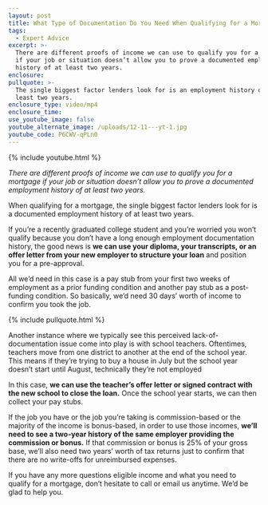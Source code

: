 ```yaml
---
layout: post
title: What Type of Documentation Do You Need When Qualifying for a Mortgage?
tags:
  - Expert Advice
excerpt: >-
  There are different proofs of income we can use to qualify you for a mortgage
  if your job or situation doesn’t allow you to prove a documented employment
  history of at least two years.
enclosure:
pullquote: >-
  The single biggest factor lenders look for is an employment history of at
  least two years.
enclosure_type: video/mp4
enclosure_time:
use_youtube_image: false
youtube_alternate_image: /uploads/12-11---yt-1.jpg
youtube_code: P6CWV-qPLn0
---
```



{% include youtube.html %}

*There are different proofs of income we can use to qualify you for a mortgage if your job or situation doesn’t allow you to prove a documented employment history of at least two years.*

When qualifying for a mortgage, the single biggest factor lenders look for is a documented employment history of at least two years.&nbsp;

If you’re a recently graduated college student and you’re worried you won’t qualify because you don’t have a long enough employment documentation history, the good news is **we can use your diploma, your transcripts, or an offer letter from your new employer to structure your loan** and position you for a pre-approval.&nbsp;

All we’d need in this case is a pay stub from your first two weeks of employment as a prior funding condition and another pay stub as a post-funding condition. So basically, we’d need 30 days’ worth of income to confirm you took the job.

{% include pullquote.html %}

Another instance where we typically see this perceived lack-of-documentation issue come into play is with school teachers. Oftentimes, teachers move from one district to another at the end of the school year. This means if they’re trying to buy a house in July but the school year doesn’t start until August, technically they’re not employed

In this case, **we can use the teacher’s offer letter or signed contract with the new school to close the loan.** Once the school year starts, we can then collect your pay stubs.&nbsp;

If the job you have or the job you’re taking is commission-based or the majority of the income is bonus-based, in order to use those incomes, **we’ll need to see a two-year history of the same employer providing the commission or bonus.** If that commission or bonus is 25% of your gross base, we’ll also need two years’ worth of tax returns just to confirm that there are no write-offs for unreimbursed expenses.&nbsp;

If you have any more questions eligible income and what you need to qualify for a mortgage, don’t hesitate to call or email us anytime. We’d be glad to help you.